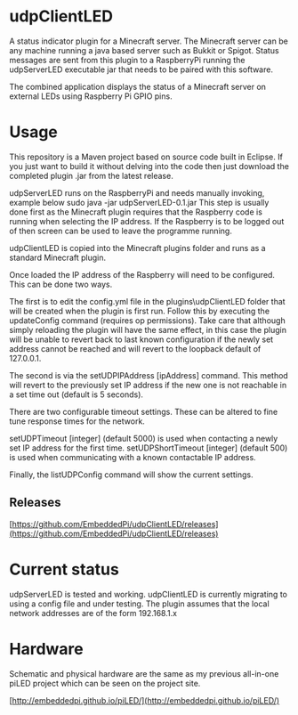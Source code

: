 udpClientLED
============

A status indicator plugin for a Minecraft server. The Minecraft server can be any machine running a java based server such as Bukkit or Spigot. Status messages are sent from this plugin to a RaspberryPi running the udpServerLED executable jar that needs to be paired with this software.

The combined application displays the status of a Minecraft server on external LEDs using Raspberry Pi GPIO pins.


Usage
=====
This repository is a Maven project based on source code built in Eclipse. If you just want to build it without delving into the code then just download the completed plugin .jar from the latest release.

udpServerLED runs on the RaspberryPi and needs  manually invoking, example below
sudo java -jar udpServerLED-0.1.jar
This step is usually done first as the Minecraft plugin requires that the Raspberry code is running when selecting the IP address. If the Raspberry is to be logged out of then screen can be used to leave the programme running.

udpClientLED is copied into the Minecraft plugins folder and runs as a standard Minecraft plugin.

Once loaded the IP address of the Raspberry will need to be configured. This can be done two ways.

The first is to edit the config.yml file in the plugins\udpClientLED folder that will be created when the plugin is first run. Follow this by executing the updateConfig command (requires op permissions). Take care that although simply reloading the plugin will have the same effect, in this case the plugin will be unable to revert back to last known configuration if the newly set address cannot be reached and will revert to the loopback default of 127.0.0.1.

The second is via the setUDPIPAddress [ipAddress] command. This method will revert to the previously set IP address if the new one is not reachable in a set time out (default is 5 seconds).

There are two configurable timeout settings. These can be altered to fine tune response times for the network.

setUDPTimeout [integer] (default 5000) is used when contacting a newly set IP address for the first time.
setUDPShortTimeout [integer] (default 500) is used when communicating with a known contactable IP address.

Finally, the listUDPConfig command will show the current settings.


Releases
--------
[https://github.com/EmbeddedPi/udpClientLED/releases](https://github.com/EmbeddedPi/udpClientLED/releases)


Current status
==============
udpServerLED is tested and working. udpClientLED is currently migrating to using a config file and under testing.
The plugin assumes that the local network addresses are of the form 192.168.1.x


Hardware
========
Schematic and physical hardware are the same as my previous all-in-one piLED project which can be seen on the project site.

[http://embeddedpi.github.io/piLED/](http://embeddedpi.github.io/piLED/)
